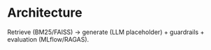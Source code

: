 # Architecture
Retrieve (BM25/FAISS) → generate (LLM placeholder) + guardrails + evaluation (MLflow/RAGAS).

